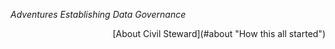 <p>
  <em>Adventures Establishing Data Governance</em>
</p>
<div style="text-align: right">[About Civil Steward](#about "How this all started")</div>
